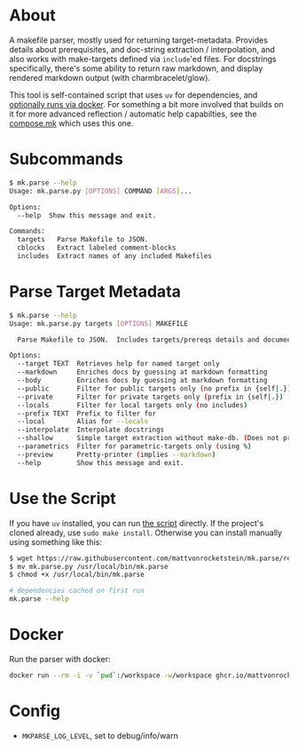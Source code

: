 # About 

A makefile parser, mostly used for returning target-metadata.  Provides details about prerequisites, and doc-string extraction / interpolation, and also works with make-targets defined via `include`'ed files.  For docstrings specifically, there's some ability to return raw markdown, and display rendered markdown output (with charmbracelet/glow).

This tool is self-contained script that uses `uv` for dependencies, and [optionally runs via docker](#docker).  For something a bit more involved that builds on it for more advanced reflection / automatic help capabilties, see the [compose.mk](https://robot-wranglers.github.io/compose.mk/) which uses this one.

# Subcommands 

```bash
$ mk.parse --help
Usage: mk.parse.py [OPTIONS] COMMAND [ARGS]...

Options:
  --help  Show this message and exit.

Commands:
  targets   Parse Makefile to JSON.
  cblocks   Extract labeled comment-blocks
  includes  Extract names of any included Makefiles
```

# Parse Target Metadata

```bash
$ mk.parse --help
Usage: mk.parse.py targets [OPTIONS] MAKEFILE

  Parse Makefile to JSON.  Includes targets/prereqs details and documentation.

Options:
  --target TEXT  Retrieves help for named target only
  --markdown     Enriches docs by guessing at markdown formatting
  --body         Enriches docs by guessing at markdown formatting
  --public       Filter for public targets only (no prefix in {self|.})
  --private      Filter for private targets only (prefix in {self|.})
  --locals       Filter for local targets only (no includes)
  --prefix TEXT  Prefix to filter for
  --local        Alias for --locals
  --interpolate  Interpolate docstrings
  --shallow      Simple target extraction without make-db. (Does not process includes/macros)
  --parametrics  Filter for parametric-targets only (using %)
  --preview      Pretty-printer (implies --markdown)
  --help         Show this message and exit.
```

# Use the Script 

If you have `uv` installed, you can run [the script](mk.parse.py) directly.  If the project's cloned already, use `sudo make install`.  Otherwise you can install manually using something like this:

```bash
$ wget https://raw.githubusercontent.com/mattvonrocketstein/mk.parse/refs/heads/v1.2.4/mk.parse.py
$ mv mk.parse.py /usr/local/bin/mk.parse
$ chmod +x /usr/local/bin/mk.parse

# dependencies cached on first run
mk.parse --help
```

# Docker

Run the parser with docker:

```bash 
docker run --rm -i -v `pwd`:/workspace -w/workspace ghcr.io/mattvonrocketstein/mk.parse:v1.2.4 targets Makefile
```

# Config 

* `MKPARSE_LOG_LEVEL`, set to debug/info/warn